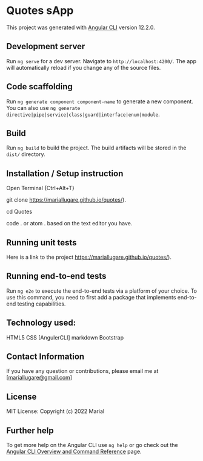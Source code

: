 # Quotes sApp

This project was generated with [Angular CLI](https://github.com/angular/angular-cli) version 12.2.0.

## Development server

Run `ng serve` for a dev server. Navigate to `http://localhost:4200/`. The app will automatically reload if you change any of the source files.

## Code scaffolding

Run `ng generate component component-name` to generate a new component. You can also use `ng generate directive|pipe|service|class|guard|interface|enum|module`.

## Build

Run `ng build` to build the project. The build artifacts will be stored in the `dist/` directory.
## Installation / Setup instruction
Open Terminal {Ctrl+Alt+T}

git clone https://mariallugare.github.io/quotes/).


cd Quotes

code . or atom . based on the text editor you have.



## Running unit tests

Here is a link to the project https://mariallugare.github.io/quotes/).

## Running end-to-end tests

Run `ng e2e` to execute the end-to-end tests via a platform of your choice. To use this command, you need to first add a package that implements end-to-end testing capabilities.
## Technology used:
HTML5
CSS
[AngulerCLI]
markdown
Bootstrap
## Contact Information
If you have any question or contributions, please email me at [mariallugare@gmail.com]

## License
MIT License:
Copyright (c) 2022 Marial


## Further help

To get more help on the Angular CLI use `ng help` or go check out the [Angular CLI Overview and Command Reference](https://angular.io/cli) page.
